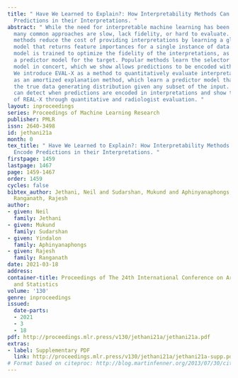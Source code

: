 ```yaml
---
title: " Have We Learned to Explain?: How Interpretability Methods Can Learn to Encode
  Predictions in their Interpretations. "
abstract: " While the need for interpretable machine learning has been established,
  many common approaches are slow, lack fidelity, or hard to evaluate. Amortized explanation
  methods reduce the cost of providing interpretations by learning a global selector
  model that returns feature importances for a single instance of data. The selector
  model is trained to optimize the fidelity of the interpretations, as evaluated by
  a predictor model for the target. Popular methods learn the selector and predictor
  model in concert, which we show allows predictions to be encoded within interpretations.
  We introduce EVAL-X as a method to quantitatively evaluate interpretations and REAL-X
  as an amortized explanation method, which learn a predictor model that approximates
  the true data generating distribution given any subset of the input. We show EVAL-X
  can detect when predictions are encoded in interpretations and show the advantages
  of REAL-X through quantitative and radiologist evaluation. "
layout: inproceedings
series: Proceedings of Machine Learning Research
publisher: PMLR
issn: 2640-3498
id: jethani21a
month: 0
tex_title: " Have We Learned to Explain?: How Interpretability Methods Can Learn to
  Encode Predictions in their Interpretations. "
firstpage: 1459
lastpage: 1467
page: 1459-1467
order: 1459
cycles: false
bibtex_author: Jethani, Neil and Sudarshan, Mukund and Aphinyanaphongs, Yindalon and
  Ranganath, Rajesh
author:
- given: Neil
  family: Jethani
- given: Mukund
  family: Sudarshan
- given: Yindalon
  family: Aphinyanaphongs
- given: Rajesh
  family: Ranganath
date: 2021-03-18
address:
container-title: Proceedings of The 24th International Conference on Artificial Intelligence
  and Statistics
volume: '130'
genre: inproceedings
issued:
  date-parts:
  - 2021
  - 3
  - 18
pdf: http://proceedings.mlr.press/v130/jethani21a/jethani21a.pdf
extras:
- label: Supplementary PDF
  link: http://proceedings.mlr.press/v130/jethani21a/jethani21a-supp.pdf
# Format based on citeproc: http://blog.martinfenner.org/2013/07/30/citeproc-yaml-for-bibliographies/
---
```

